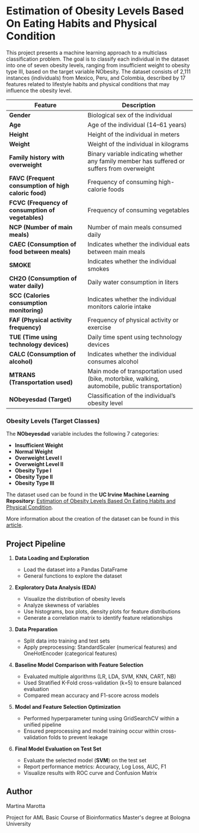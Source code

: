 # **Estimation of Obesity Levels Based On Eating Habits and Physical Condition**
This project presents a machine learning approach to a multiclass classification problem. The goal is to classify each individual in the dataset into one of seven obesity levels, ranging from insufficient weight to obesity type III, based on the target variable NObesity.
The dataset consists of 2,111 instances (individuals) from Mexico, Peru, and Colombia, described by 17 features related to lifestyle habits and physical conditions that may influence the obesity level. 

| Feature | Description |
|---------|-------------|
| **Gender** | Biological sex of the individual |
| **Age** | Age of the individual (14–61 years) |
| **Height** | Height of the individual in meters |
| **Weight** | Weight of the individual in kilograms |
| **Family history with overweight** | Binary variable indicating whether any family member has suffered or suffers from overweight |
| **FAVC (Frequent consumption of high caloric food)** | Frequency of consuming high-calorie foods |
| **FCVC (Frequency of consumption of vegetables)** | Frequency of consuming vegetables |
| **NCP (Number of main meals)** | Number of main meals consumed daily |
| **CAEC (Consumption of food between meals)** | Indicates whether the individual eats between main meals |
| **SMOKE** | Indicates whether the individual smokes |
| **CH2O (Consumption of water daily)** | Daily water consumption in liters |
| **SCC (Calories consumption monitoring)** | Indicates whether the individual monitors calorie intake |
| **FAF (Physical activity frequency)** | Frequency of physical activity or exercise |
| **TUE (Time using technology devices)** | Daily time spent using technology devices |
| **CALC (Consumption of alcohol)** | Indicates whether the individual consumes alcohol |
| **MTRANS (Transportation used)** | Main mode of transportation used (bike, motorbike, walking, automobile, public transportation) |
| **NObeyesdad (Target)** | Classification of the individual’s obesity level |

### Obesity Levels (Target Classes)
The **NObeyesdad** variable includes the following 7 categories:
- **Insufficient Weight**  
- **Normal Weight**  
- **Overweight Level I**  
- **Overweight Level II**  
- **Obesity Type I**  
- **Obesity Type II**  
- **Obesity Type III** 


The dataset used can be found in the **UC Irvine Machine Learning Repository**:
[Estimation of Obesity Levels Based On Eating Habits and Physical Condition](https://archive.ics.uci.edu/dataset/544/estimation+of+obesity+levels+based+on+eating+habits+and+physical+condition).

More information about the creation of the dataset can be found in this [article](https://doi.org/10.1016/j.dib.2019.104344).


## **Project Pipeline**

1. **Data Loading and Exploration**
   - Load the dataset into a Pandas DataFrame  
   - General functions to explore the dataset  

2. **Exploratory Data Analysis (EDA)**
   - Visualize the distribution of obesity levels  
   - Analyze skewness of variables  
   - Use histograms, box plots, density plots for feature distributions  
   - Generate a correlation matrix to identify feature relationships  

3. **Data Preparation**
   - Split data into training and test sets  
   - Apply preprocessing: StandardScaler (numerical features) and OneHotEncoder (categorical features)  
 

4. **Baseline Model Comparison with Feature Selection**
   - Evaluated multiple algorithms (LR, LDA, SVM, KNN, CART, NB)
   - Used Stratified K-Fold cross-validation (k=5) to ensure balanced evaluation
   - Compared mean accuracy and F1-score across models   

6. **Model and Feature Selection Optimization**
   - Performed hyperparameter tuning using GridSearchCV within a unified pipeline
   - Ensured preprocessing and model training occur within cross-validation folds to prevent leakage

7. **Final Model Evaluation on Test Set**
   - Evaluate the selected model (**SVM**) on the test set  
   - Report performance metrics: Accuracy, Log Loss, AUC, F1  
   - Visualize results with ROC curve and Confusion Matrix 


## Author

Martina Marotta

Project for AML Basic Course of Bioinformatics Master's degree at Bologna University
     








